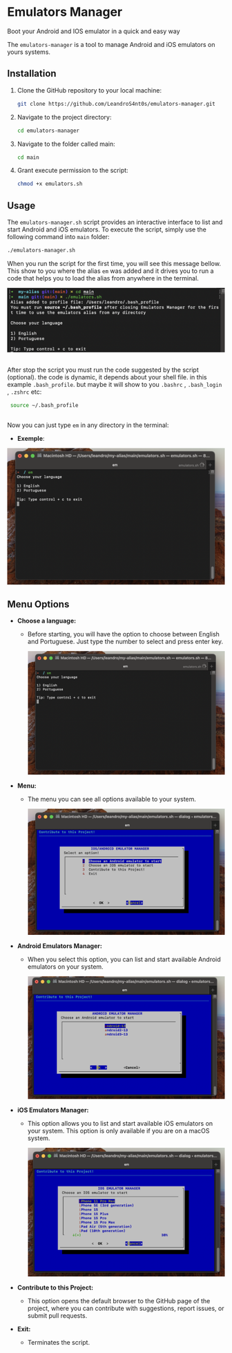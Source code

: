 # Emulators Manager
Boot your Android and IOS emulator in a quick and easy way

The `emulators-manager` is a tool to manage Android and iOS emulators on yours systems.

## Installation

1. Clone the GitHub repository to your local machine:

    ```bash
    git clone https://github.com/LeandroS4nt0s/emulators-manager.git
    ```

2. Navigate to the project directory:

    ```bash
    cd emulators-manager
    ```

3. Navigate to the folder called main:

    ```bash
    cd main
    ```

4. Grant execute permission to the script:

    ```bash
    chmod +x emulators.sh
    ```

## Usage

The `emulators-manager.sh` script provides an interactive interface to list and start Android and iOS emulators. To execute the script, simply use the following command into `main` folder:

```bash
./emulators-manager.sh
```


When you run the script for the first time, you will see this message bellow. This show to you where the alias `em` was added and it drives you to run a code that helps you to load the alias from anywhere in the terminal.

  ![message](https://github.com/LeandroS4nt0s/emulators-manager/blob/main/resources/message.png)

## 

After stop the script you must run the code suggested by the script (optional). the code is dynamic, it depends about your shell file. in this example `.bash_profile`. but maybe it will show to you `.bashrc` ,  `.bash_login `, `.zshrc` etc:

```bash
 source ~/.bash_profile  
```
## 

Now you can just type `em` in any directory in the terminal:
- **Exemple**:
  
 ![language](https://github.com/LeandroS4nt0s/emulators-manager/blob/main/resources/language.png)
  
## Menu Options

- **Choose a language:**
  - Before starting, you will have the option to choose between English and Portuguese. Just type the number to select and press enter key.
   
    ![language](https://github.com/LeandroS4nt0s/emulators-manager/blob/main/resources/language.png)

- **Menu:**
  - The menu you can see all options available to your system.
 
    ![menu](https://github.com/LeandroS4nt0s/emulators-manager/blob/main/resources/menu.png)

- **Android Emulators Manager:**
  - When you select this option, you can list and start available Android emulators on your system.
 
    ![android](https://github.com/LeandroS4nt0s/emulators-manager/blob/main/resources/android.png)

- **iOS Emulators Manager:**
  - This option allows you to list and start available iOS emulators on your system. This option is only available if you are on a macOS system.
 
     ![ios](https://github.com/LeandroS4nt0s/emulators-manager/blob/main/resources/ios.png)

- **Contribute to this Project:**
    - This option opens the default browser to the GitHub page of the project, where you can contribute with suggestions, report issues, or submit pull requests.

- **Exit:**
  - Terminates the script.
